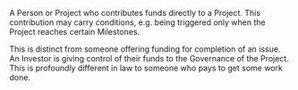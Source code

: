 A Person or Project who contributes funds directly to a Project. This contribution may carry conditions, e.g. being triggered only when the Project reaches certain Milestones.

This is distinct from someone offering funding for completion of an issue. An Investor is giving control of their funds to the Governance of the Project. This is profoundly different in law to someone who pays to get some work done.
